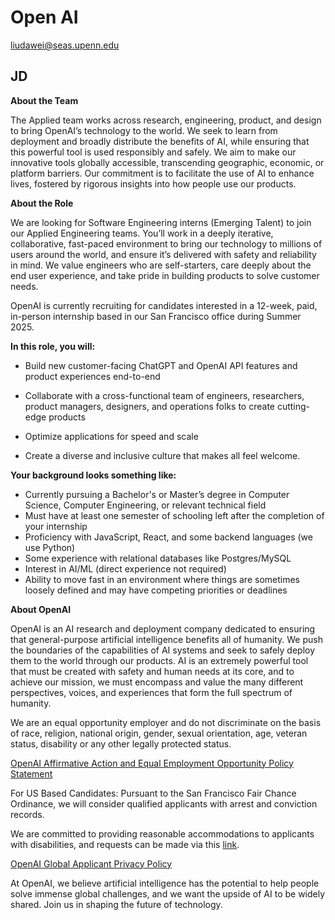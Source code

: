 # Open AI

liudawei@seas.upenn.edu



## JD

**About the Team**

The Applied team works across research, engineering, product, and design to bring OpenAI’s technology to the world. We seek to learn from deployment and broadly distribute the benefits of AI, while ensuring that this powerful tool is used responsibly and safely. We aim to make our innovative tools globally accessible, transcending geographic, economic, or platform barriers. Our commitment is to facilitate the use of AI to enhance lives, fostered by rigorous insights into how people use our products.



**About the Role**

We are looking for Software Engineering interns (Emerging Talent) to join our Applied Engineering teams. You’ll work in a deeply iterative, collaborative, fast-paced environment to bring our technology to millions of users around the world, and ensure it’s delivered with safety and reliability in mind. We value engineers who are self-starters, care deeply about the end user experience, and take pride in building products to solve customer needs.

OpenAI is currently recruiting for candidates interested in a 12-week, paid, in-person internship based in our San Francisco office during Summer 2025. 



**In this role, you will:**

- Build new customer-facing ChatGPT and OpenAI API features and product experiences end-to-end

- Collaborate with a cross-functional team of engineers, researchers, product managers, designers, and operations folks to create cutting-edge products

- Optimize applications for speed and scale

- Create a diverse and inclusive culture that makes all feel welcome. 



**Your background looks something like:**

- Currently pursuing a Bachelor's or Master’s degree in Computer Science, Computer Engineering, or relevant technical field 
- Must have at least one semester of schooling left after the completion of your internship
- Proficiency with JavaScript, React, and some backend languages (we use Python)
- Some experience with relational databases like Postgres/MySQL
- Interest in AI/ML (direct experience not required)
- Ability to move fast in an environment where things are sometimes loosely defined and may have competing priorities or deadlines



**About OpenAI**

OpenAI is an AI research and deployment company dedicated to ensuring that general-purpose artificial intelligence benefits all of humanity. We push the boundaries of the capabilities of AI systems and seek to safely deploy them to the world through our products. AI is an extremely powerful tool that must be created with safety and human needs at its core, and to achieve our mission, we must encompass and value the many different perspectives, voices, and experiences that form the full spectrum of humanity. 

We are an equal opportunity employer and do not discriminate on the basis of race, religion, national origin, gender, sexual orientation, age, veteran status, disability or any other legally protected status. 

[OpenAI Affirmative Action and Equal Employment Opportunity Policy Statement](https://cdn.openai.com/policies/eeo-policy-statement.pdf)

For US Based Candidates: Pursuant to the San Francisco Fair Chance Ordinance, we will consider qualified applicants with arrest and conviction records.

We are committed to providing reasonable accommodations to applicants with disabilities, and requests can be made via this [link](https://form.asana.com/?k=bQ7w9h3iexRlicUdWRiwvg&d=57018692298241).

[OpenAI Global Applicant Privacy Policy](https://cdn.openai.com/policies/global-employee-and-contractor-privacy-policy.pdf)

At OpenAI, we believe artificial intelligence has the potential to help people solve immense global challenges, and we want the upside of AI to be widely shared. Join us in shaping the future of technology.